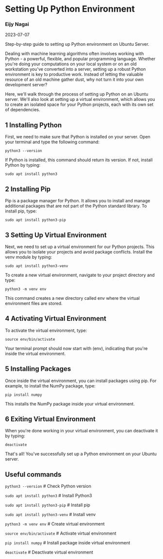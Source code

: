 # Setting Up Python Environment

### Eijy Nagai

2023-07-07

Step-by-step guide to setting up Python environment on Ubuntu Server.



Dealing with machine learning algorithms often involves working with Python - a powerful, flexible, and popular programming language. Whether you're doing your computations on your local system or on an old workstation you've converted into a server, setting up a robust Python environment is key to productive work. Instead of letting the valuable resource of an old machine gather dust, why not turn it into your own development server?

Here, we'll walk through the process of setting up Python on an Ubuntu server. We'll also look at setting up a virtual environment, which allows you to create an isolated space for your Python projects, each with its own set of dependencies.


## 1 Installing Python
First, we need to make sure that Python is installed on your server. Open your terminal and type the following command:

`python3 --version`

If Python is installed, this command should return its version. If not, install Python by typing:

`sudo apt install python3`


## 2 Installing Pip
Pip is a package manager for Python. It allows you to install and manage additional packages that are not part of the Python standard library. To install pip, type:

`sudo apt install python3-pip`


## 3 Setting Up Virtual Environment
Next, we need to set up a virtual environment for our Python projects. This allows you to isolate your projects and avoid package conflicts. Install the venv module by typing:

`sudo apt install python3-venv`

To create a new virtual environment, navigate to your project directory and type:

`python3 -m venv env`

This command creates a new directory called env where the virtual environment files are stored.


## 4 Activating Virtual Environment
To activate the virtual environment, type:

`source env/bin/activate`

Your terminal prompt should now start with (env), indicating that you're inside the virtual environment.


## 5 Installing Packages
Once inside the virtual environment, you can install packages using pip. For example, to install the NumPy package, type:

`pip install numpy`

This installs the NumPy package inside your virtual environment.


## 6 Exiting Virtual Environment
When you're done working in your virtual environment, you can deactivate it by typing:

`deactivate`

That's all! You've successfully set up a Python environment on your Ubuntu server.



## Useful commands

`python3 --version` # Check Python version

`sudo apt install python3` # Install Python3

`sudo apt install python3-pip` # Install pip

`sudo apt install python3-venv` # Install venv

`python3 -m venv env` # Create virtual environment

`source env/bin/activate` # Activate virtual environment

`pip install numpy` # Install package inside virtual environment

`deactivate` # Deactivate virtual environment
